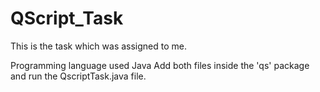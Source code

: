 # QScript_Task
This is the task which was assigned to me.

Programming language used Java
Add both files inside the 'qs' package and run the QscriptTask.java file.
